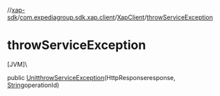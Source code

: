 //[xap-sdk](../../../index.md)/[com.expediagroup.sdk.xap.client](../index.md)/[XapClient](index.md)/[throwServiceException](throw-service-exception.md)

# throwServiceException

[JVM]\

public [Unit](https://kotlinlang.org/api/latest/jvm/stdlib/kotlin/-unit/index.html)[throwServiceException](throw-service-exception.md)(HttpResponseresponse, [String](https://docs.oracle.com/javase/8/docs/api/java/lang/String.html)operationId)
